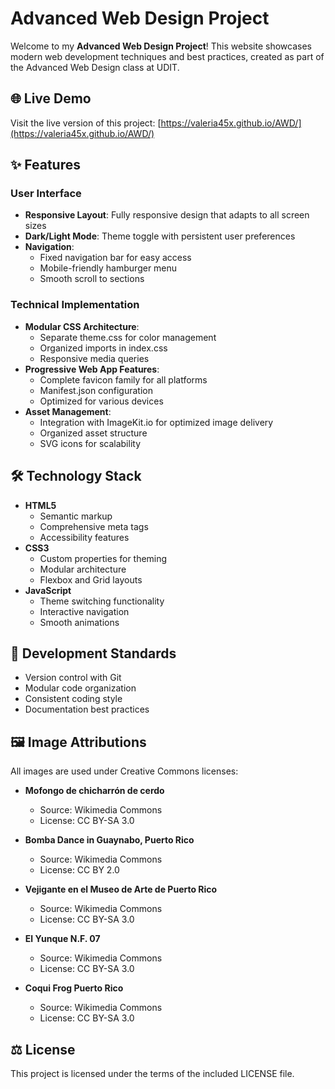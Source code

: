 # Advanced Web Design Project

Welcome to my **Advanced Web Design Project**! This website showcases modern web development techniques and best practices, created as part of the Advanced Web Design class at UDIT.

## 🌐 Live Demo
Visit the live version of this project: [https://valeria45x.github.io/AWD/](https://valeria45x.github.io/AWD/)

## ✨ Features

### User Interface
- **Responsive Layout**: Fully responsive design that adapts to all screen sizes
- **Dark/Light Mode**: Theme toggle with persistent user preferences
- **Navigation**:
  - Fixed navigation bar for easy access
  - Mobile-friendly hamburger menu
  - Smooth scroll to sections

### Technical Implementation
- **Modular CSS Architecture**:
  - Separate theme.css for color management
  - Organized imports in index.css
  - Responsive media queries
- **Progressive Web App Features**:
  - Complete favicon family for all platforms
  - Manifest.json configuration
  - Optimized for various devices
- **Asset Management**:
  - Integration with ImageKit.io for optimized image delivery
  - Organized asset structure
  - SVG icons for scalability

## 🛠 Technology Stack
- **HTML5**
  - Semantic markup
  - Comprehensive meta tags
  - Accessibility features
- **CSS3**
  - Custom properties for theming
  - Modular architecture
  - Flexbox and Grid layouts
- **JavaScript**
  - Theme switching functionality
  - Interactive navigation
  - Smooth animations

## 📝 Development Standards
- Version control with Git
- Modular code organization
- Consistent coding style
- Documentation best practices

## 🖼 Image Attributions

All images are used under Creative Commons licenses:

- **Mofongo de chicharrón de cerdo**
  - Source: Wikimedia Commons
  - License: CC BY-SA 3.0

- **Bomba Dance in Guaynabo, Puerto Rico**
  - Source: Wikimedia Commons
  - License: CC BY 2.0

- **Vejigante en el Museo de Arte de Puerto Rico**
  - Source: Wikimedia Commons
  - License: CC BY-SA 3.0

- **El Yunque N.F. 07**
  - Source: Wikimedia Commons
  - License: CC BY-SA 3.0

- **Coqui Frog Puerto Rico**
  - Source: Wikimedia Commons
  - License: CC BY-SA 3.0

## ⚖️ License
This project is licensed under the terms of the included LICENSE file.
